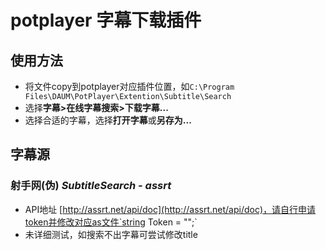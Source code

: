 # potplayer 字幕下载插件

## 使用方法

* 将文件copy到potplayer对应插件位置，如`C:\Program Files\DAUM\PotPlayer\Extention\Subtitle\Search`
* 选择**字幕>在线字幕搜索>下载字幕...**
* 选择合适的字幕，选择**打开字幕**或**另存为...**

## 字幕源

### 射手网(伪) *SubtitleSearch - assrt*

* API地址 [http://assrt.net/api/doc](http://assrt.net/api/doc)，请自行申请token并修改对应as文件`string Token = "";`
* 未详细测试，如搜索不出字幕可尝试修改title


